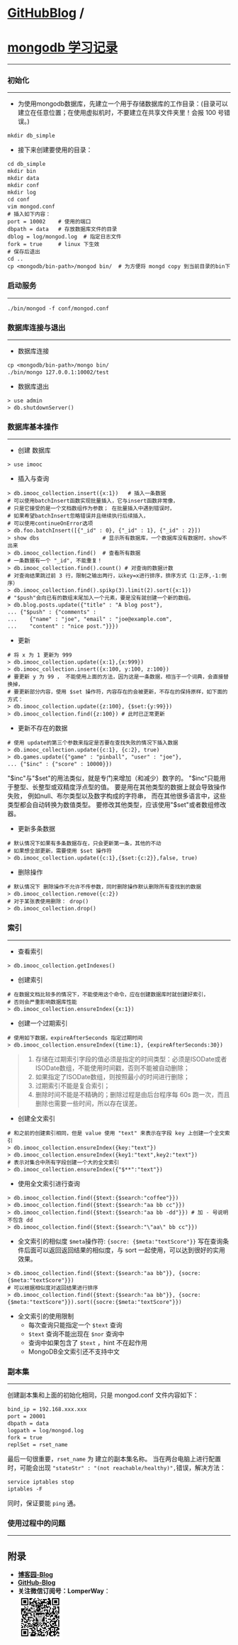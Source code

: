 [GitHubBlog](https://github.com/bbxytl/bbxytl.github.com/tree/master/blog#home--githubblog) /
=====
# [mongodb 学习记录](https://github.com/bbxytl/bbxytl.github.com/blob/master/blog/pages/150708_mongodb学习记录.md#githubblog-)
---

### 初始化
---

- 为使用mongodb数据库，先建立一个用于存储数据库的工作目录：(目录可以建立在任意位置；在使用虚拟机时，不要建立在共享文件夹里！会报 100 号错误。)
```shell
mkdir db_simple
```

- 接下来创建要使用的目录：
```shell
cd db_simple
mkdir bin
mkdir data
mkdir conf
mkdir log
cd conf
vim mongod.conf
# 插入如下内容：
port = 10002    # 使用的端口
dbpath = data   # 存放数据库文件的目录
dblog = log/mongod.log  # 指定日志文件
fork = true     # linux 下生效
# 保存后退出
cd ..
cp <mongodb/bin-path>/mongod bin/  # 为方便将 mongd copy 到当前目录的bin下
```

### 启动服务
---

```shell
./bin/mongod -f conf/mongod.conf
```

### 数据库连接与退出
---

- 数据库连接
```shell
cp <mongodb/bin-path>/mongo bin/
./bin/mongo 127.0.0.1:10002/test
```

- 数据库退出
```shell
> use admin
> db.shutdownServer()
```

### 数据库基本操作
---

- 创建 数据库
```shell
> use imooc
```

- 插入与查询
```shell
> db.imooc_collection.insert({x:1})   # 插入一条数据
# 可以使用batchInsert函数实现批量插入，它与insert函数非常像，
# 只是它接受的是一个文档数组作为参数； 在批量插入中遇到错误时，
# 如果希望batchInsert忽略错误并且继续执行后续插入，
# 可以使用continueOnError选项
> db.foo.batchInsert([{"_id" : 0}, {"_id" : 1}, {"_id" : 2}]) 
> show dbs                    # 显示所有数据库，一个数据库没有数据时，show不出来
> db.imooc_collection.find()  # 查看所有数据
# 一条数据有一个 "_id", 不能重复！
> db.imooc_collection.find().count() # 对查询的数据计数
# 对查询结果跳过前 3 行，限制之输出两行，以key=x进行排序，排序方式（1:正序,-1:倒序）
> db.imooc_collection.find().spikp(3).limit(2).sort({x:1})
# "$push"会向已有的数组末尾加入一个元素，要是没有就创建一个新的数组。
> db.blog.posts.update({"title" : "A blog post"},
... {"$push" : {"comments" :
...    {"name" : "joe", "email" : "joe@example.com",
...    "content" : "nice post."}}})
```

- 更新
```shell
# 将 x 为 1 更新为 999
> db.imooc_collection.update({x:1},{x:999})
> db.imooc_collection.insert({x:100, y:100, z:100})
# 要更新 y 为 99 ， 不能使用上面的方法，因为这是一条数据，相当于一个词典，会直接替换掉，
# 要更新部分内容，使用 $set 操作符，内容存在的会被更新，不存在的保持原样，如下面的方式：
> db.imooc_collection.update({z:100}, {$set:{y:99}})
> db.imooc_collection.find({z:100}) # 此时已正常更新
```

- 更新不存在的数据
```shell
# 使用 update的第三个参数来指定是否要在查找失败的情况下插入数据
> db.imooc_collection.update({c:1}, {c:2}, true)
> db.games.update({"game" : "pinball", "user" : "joe"},
... {"$inc" : {"score" : 10000}})
```
"$inc"与"$set"的用法类似，就是专门来增加（和减少）数字的。
"$inc"只能用于整型、长整型或双精度浮点型的值。
要是用在其他类型的数据上就会导致操作失败，
例如null、布尔类型以及数字构成的字符串，
而在其他很多语言中，这些类型都会自动转换为数值类型。
要修改其他类型，应该使用"$set"或者数组修改器。

- 更新多条数据
```shell
# 默认情况下如果有多条数据存在，只会更新第一条，其他的不动
# 如果想全部更新，需要使用 $set 操作符
> db.imooc_collection.update({c:1},{$set:{c:2}},false, true)
```

- 删除操作
```shell
# 默认情况下 删除操作不允许不传参数，同时删除操作默认删除所有查找到的数据
> db.imooc_collection.remove({c:2})
# 对于某张表使用删除： drop()
> db.imooc_collection.drop()
```

### 索引
---

- 查看索引
```shell
> db.imooc_collection.getIndexes()
```

- 创建索引
```shell
# 在数据文档比较多的情况下，不能使用这个命令，应在创建数据库时就创建好索引，
# 否则会严重影响数据库性能
> db.imooc_collection.ensureIndex({x:1})
```

- 创建一个过期索引
```shell
# 使用如下数据，expireAfterSeconds 指定过期时间
> db.imooc_collection.ensureIndex({time:1}, {expireAfterSeconds:30})
```
> 1. 存储在过期索引字段的值必须是指定的时间类型：必须是ISODate或者ISODate数组，不能使用时间戳，否则不能被自动删除；
> 2. 如果指定了ISODate数组，则按照最小的时间进行删除；
> 3. 过期索引不能是复合索引；
> 4. 删除时间不能是不精确的；删除过程是由后台程序每 60s 跑一次，而且删除也需要一些时间，所以存在误差。

- 创建全文索引
```shell
# 和之前的创建索引相同，但是 value 使用 "text" 来表示在字段 key 上创建一个全文索引
> db.imooc_collection.ensureIndex({key:"text"})
> db.imooc_collection.ensureIndex({key1:"text",key2:"text"})
# 表示对集合中所有字段创建一个大的全文索引
> db.imooc_collection.ensureIndex({"$**":"text"})
```

- 使用全文索引进行查询
```shell
> db.imooc_collection.find({$text:{$search:"coffee"}})
> db.imooc_collection.find({$text:{$search:"aa bb cc"}})
> db.imooc_collection.find({$text:{$search:"aa bb -dd"}}) # 加 - 号说明不包含 dd
> db.imooc_collection.find({$text:{$search:"\"aa\" bb cc"}})
```

- 全文索引的相似度
`$meta`操作符: `{socre: {$meta:"textScore"}}`
写在查询条件后面可以返回返回结果的相似度，与 sort 一起使用，可以达到很好的实用效果。
```shell
> db.imooc_collection.find({$text:{$search:"aa bb"}}, {socre:{$meta:"textScore"}})
# 可以根据相似度对返回结果进行排序
> db.imooc_collection.find({$text:{$search:"aa bb"}}, {socre:{$meta:"textScore"}}).sort({socre:{$meta:"textScore"}})
```

- 全文索引的使用限制
    - 每次查询只能指定一个 `$text` 查询
    - `$text` 查询不能出现在 `$nor` 查询中
    - 查询中如果包含了 `$text` ，hint 不在起作用
    - MongoDB全文索引还不支持中文


### 副本集
---
创建副本集和上面的初始化相同，只是 mongod.conf 文件内容如下：
```shell
bind_ip = 192.168.xxx.xxx
port = 20001
dbpath = data
logpath = log/mongod.log
fork = true
replSet = rset_name
``` 
最后一句很重要，`rset_name` 为 建立的副本集名称。
当在两台电脑上进行配置时，可能会出现 `"stateStr" : "(not reachable/healthy)",`错误，解决方法：
```shell
service iptables stop
iptables -F
```
同时，保证要能 `ping` 通。


### 使用过程中的问题
---



## **附录**
- **[博客园-Blog](http://www.cnblogs.com/lomper/)**
- **[GitHub-Blog](http://bbxytl.github.io/)**
- **关注微信订阅号：LomperWay**：     
    ![关注微信订阅号](./images/qrcodes/qrcode_100.jpg)

